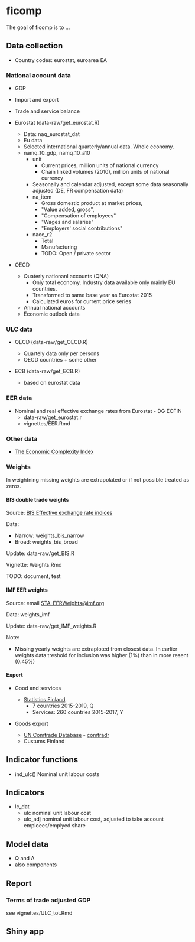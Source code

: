 # ficomp

<!-- badges: start -->
<!-- badges: end -->

The goal of ficomp is to ...

## Data collection

- Country codes: eurostat, euroarea EA

### National account data 

- GDP
- Import and export
- Trade and service balance


- Eurostat (data-raw/get_eurostat.R)
  + Data: naq_eurostat_dat
  + Eu data
  + Selected international quarterly/annual data. Whole economy.
  + namq_10_gdp, namq_10_a10
    - unit
      + Current prices, million units of national currency
      + Chain linked volumes (2010), million units of national currency
    -  Seasonally and calendar adjusted, except some data seasonally adjusted (DE, FR compensation data)
    - na_item
      + Gross domestic product at market prices, 
      + "Value added, gross", 
      + "Compensation of employees"
      + "Wages and salaries" 
      + "Employers' social contributions" 
    - nace_r2
      + Total
      + Manufacturing
      + TODO: Open / private sector
      
- OECD 
  + Quaterly nationanl accounts (QNA)
    - Only total economy. Industry data available only mainly EU countries.
    - Transformed to same base year as Eurostat 2015
    - Calculated euros for current price series
  + Annual national accounts
  + Economic outlook data
  
### ULC data  
  
- OECD (data-raw/get_OECD.R)
  + Quartely data only per persons
  + OECD countries + some other
  
- ECB (data-raw/get_ECB.R)
  + based on eurostat data

### EER data 

- Nominal and real effective exchange rates from Eurostat - DG ECFIN
  + data-raw/get_eurostat.r
  + vignettes/EER.Rmd

### Other data

- [The Economic Complexity Index](https://oec.world/en/rankings/country/eci/) 


### Weights

In weightning missing weights are extrapolated or if not possible treated as zeros.

#### BIS double trade weights

Source: [BIS Effective exchange rate indices](https://www.bis.org/statistics/eer.htm)

Data: 
* Narrow: weights_bis_narrow
* Broad: weights_bis_broad

Update: data-raw/get_BIS.R

Vignette: Weights.Rmd

TODO: document, test

#### IMF EER weights

Source: email STA-EERWeights@imf.org

Data: weights_imf 

Update: data-raw/get_IMF_weights.R

Note:
* Missing yearly weights are extraploted from closest data. In earlier weights data treshold for inclusion was higher (1%) than in more resent (0.45%)

#### Export

* Good and services
  + [Statistics Finland](http://tilastokeskus.fi/til/tpulk/). 
    + 7 countries 2015-2019, Q
    + Services: 260 countries 2015-2017, Y

* Goods export
  + [UN Comtrade Database](https://comtrade.un.org/) - [comtradr](https://cran.r-project.org/web/packages/comtradr/)
  + Custums Finland

## Indicator functions

 * ind_ulc() Nominal unit labour costs

## Indicators
 * lc_dat
   + ulc nominal unit labour cost
   + ulc_adj nominal unit labour cost, adjusted to take account emploees/emplyed share

## Model data

* Q and A
* also components

## Report

### Terms of trade adjusted GDP

see vignettes/ULC_tot.Rmd

## Shiny app


